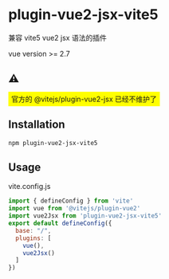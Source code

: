 # plugin-vue2-jsx-vite5
兼容 vite5 vue2 jsx 语法的插件

vue version >= 2.7
## ⚠️
<span style="background: yellow;padding: 6px 6px;">官方的 @vitejs/plugin-vue2-jsx 已经不维护了</span>

## Installation
```
npm plugin-vue2-jsx-vite5
```

## Usage

vite.config.js
```js
import { defineConfig } from 'vite'
import vue from '@vitejs/plugin-vue2'
import vue2Jsx from 'plugin-vue2-jsx-vite5'
export default defineConfig({
  base: "/",
  plugins: [
    vue(),
    vue2Jsx()
  ]
})

```
